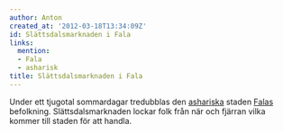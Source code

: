```yaml
---
author: Anton
created_at: '2012-03-18T13:34:09Z'
id: Slättsdalsmarknaden i Fala
links:
  mention:
  - Fala
  - asharisk
title: Slättsdalsmarknaden i Fala
---
```


Under ett tjugotal sommardagar tredubblas den [ashariska] staden [Falas] befolkning.
Slättsdalsmarknaden lockar folk från när och fjärran vilka kommer till staden för att handla.

  [ashariska]: asharisk
  [Falas]: Fala
